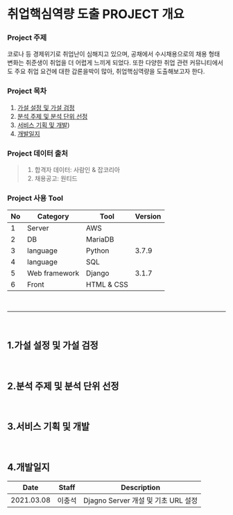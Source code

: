 # 취업핵심역량 도출 PROJECT 개요
### Project 주제
코로나 등 경제위기로 취업난이 심해지고 있으며, 공채에서 수시채용으로의 채용 형태 변화는 취준생이 취업을 더 어렵게 느끼게 되었다. 또한 다양한 취업 관련 커뮤니티에서도 주요 취업 요건에 대한 갑론을박이 많아, 취업핵심역량을 도출해보고자 한다.

### Project 목차
1. [가설 설정 및 가설 검정](#1.가설-설정-및-가설-검정)
2. [분석 주제 및 분석 단위 선정](#2.분석-주제-및-분석-단위-선정)
3. [서비스 기획 및 개발](#3.서비스-기획-및-개발))
4. [개발일지](#4.개발일지)

### Project 데이터 출처
> 1. 합격자 데이터: 사람인 & 잡코리아 
> 2. 채용공고: 원티드 

### Project 사용 Tool
|No|Category|Tool|Version|
|---|---|---|---|
|1|Server|AWS|
|2|DB|MariaDB|
|3|language|Python|3.7.9|
|4|language|SQL|
|5|Web framework|Django|3.1.7|
|6|Front|HTML & CSS|

<br>

---
<br>

## 1.가설 설정 및 가설 검정 

<br>

## 2.분석 주제 및 분석 단위 선정

<br>

## 3.서비스 기획 및 개발

<br>

## 4.개발일지
|Date|Staff|Description|
|---|---|---|
|2021.03.08|이충석|Djagno Server 개설 및 기초 URL 설정|
